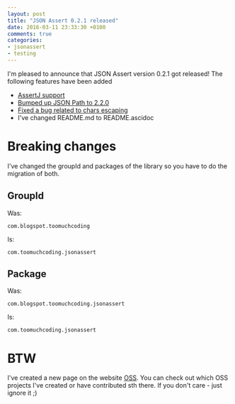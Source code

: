 ```yaml
---
layout: post
title: "JSON Assert 0.2.1 released"
date: 2016-03-11 23:33:30 +0100
comments: true
categories:
- jsonassert
- testing
---
```


I'm pleased to announce that JSON Assert version 0.2.1 got released! The following features have been added

- [AssertJ support](https://github.com/marcingrzejszczak/jsonassert/issues/2)
- [Bumped up JSON Path to 2.2.0](https://github.com/marcingrzejszczak/jsonassert/issues/3)
- [Fixed a bug related to chars escaping](https://github.com/marcingrzejszczak/jsonassert/issues/4)
- I've changed README.md to README.ascidoc

<!-- more -->

# Breaking changes

I've changed the groupId and packages of the library so you have to do the migration of both.

## GroupId

Was:

```
com.blogspot.toomuchcoding
```

Is:

```
com.toomuchcoding.jsonassert
```

## Package

Was:

```
com.blogspot.toomuchcoding.jsonassert
```

Is:

```
com.toomuchcoding.jsonassert
```

# BTW

I've created a new page on the website [OSS](oss/). You can check out which OSS projects I've created or have contributed sth there.
If you don't care - just ignore it ;)
